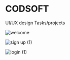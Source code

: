 # CODSOFT
 UI/UX design Tasks/projects 
 
![welcome](https://github.com/Tdphimasha/CODSOFT/assets/96642932/603c7fe0-55e0-4db5-aa33-99eb1fe1cf25)



![sign up (1)](https://github.com/Tdphimasha/CODSOFT/assets/96642932/f772eab7-cb92-4f99-aaec-24328973d3d1)



![login (1)](https://github.com/Tdphimasha/CODSOFT/assets/96642932/3859dbf1-3fb9-4cd7-a33a-937364f2745e)
